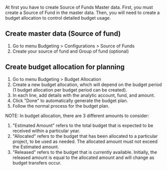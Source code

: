 At first you have to create Source of Funds Master data. First, you must
create a Source of Fund in the master data. Then, you will need to
create a budget allocation to control detailed budget usage.

## Create master data (Source of fund)

1.  Go to menu Budgeting \> Configurations \> Source of Funds
2.  Create your source of fund and Group of fund (optional)

## Create budget allocation for planning

1.  Go to menu Budgeting \> Budget Allocation
2.  Create a new budget allocation, which will depend on the budget
    period (1 budget allocation per budget period can be created).
3.  In each line, add details with the analytic account, fund, and
    amount.
4.  Click "Done" to automatically generate the budget plan.
5.  Follow the normal process for the budget plan.

NOTE: In budget allocation, there are 3 different amounts to consider:

1.  "Estimated Amount" refers to the total budget that is expected to be
    received within a particular year.
2.  "Allocated" refers to the budget that has been allocated to a
    particular project, to be used as needed. The allocated amount must
    not exceed the Estimated amount.
3.  "Released" refers to the budget that is currently available.
    Initially, the released amount is equal to the allocated amount and
    will change as budget transfers occur.
